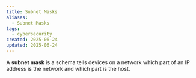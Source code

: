 ```yaml
---
title: Subnet Masks
aliases:
  - Subnet Masks
tags:
  - cybersecurity
created: 2025-06-24
updated: 2025-06-24
---
```


A **subnet mask** is a schema tells devices on a network which part of an IP address is the network and which part is the host.
